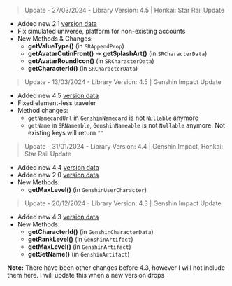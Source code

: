 > Update - 27/03/2024 - Library Version: 4.5 | Honkai: Star Rail Update
- Added new 2.1 [version data](https://github.com/kazuryyx/EnkaNetworkAPI/commit/c6a6bacaddc7fcd81d46f155f44c7671e5fb59e3)
- Fix simulated universe, platform for non-existing accounts
- New Methods & Changes:
    - **getValueType()** (in ``SRAppendProp``)
    - **getAvatarCutinFront()** -> **getSplashArt()** (in ``SRCharacterData``)
    - **getAvatarRoundIcon()** (in ``SRCharacterData``)
    - **getCharacterId()** (in ``SRCharacterData``)

> Update - 13/03/2024 - Library Version: 4.5 | Genshin Impact Update
- Added new 4.5 [version data](https://github.com/kazuryyx/EnkaNetworkAPI/commit/140f868f003e8588f1403098242e2db336547010)
- Fixed element-less traveler
- Method changes:
    - ``getNamecardUrl`` in ``GenshinNamecard`` is not ``Nullable`` anymore
    - ``getName`` in ``SRNameable``, ``GenshinNameable`` is not ``Nullable`` anymore. Not existing keys will return ``""``

> Update - 31/01/2024 - Library Version: 4.4 | Genshin Impact, Honkai: Star Rail Update
- Added new 4.4 [version data](https://github.com/kazuryyx/EnkaNetworkAPI/commit/e088e086634b432877935f7c94d9e8f1e26ec1e9)
- Added new 2.0 [version data](https://github.com/kazuryyx/EnkaNetworkAPI/commit/9ce1d36cdaf31de9522ba8d347d68c39e11b8e2c)
- New Methods:
    - **getMaxLevel()** (in ``GenshinUserCharacter``)

> Update - 20/12/2024 - Library Version: 4.3 | Genshin Impact Update
- Added new 4.3 [version data](https://github.com/kazuryyx/EnkaNetworkAPI/commit/2bc5b32acbe8a75025e46cd3654afdc70acec410)
- New Methods:
    - **getCharacterId()** (in ``GenshinCharacterData``)
    - **getRankLevel()** (in ``GenshinArtifact``)
    - **getMaxLevel()** (in ``GenshinArtifact``)
    - **getSetName()** (in ``GenshinArtifact``)

**Note:** There have been other changes before 4.3, however I will not include them here. I will update this when a new version drops